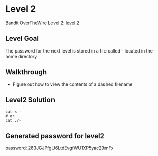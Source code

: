 # Level 2

Bandit OverTheWire Level 2: [level 2](https://overthewire.org/wargames/bandit/bandit2.html)

## **Level Goal**
The password for the next level is stored in a file called - located in the home directory

## **Walkthrough**
- Figure out how to view the contents of a dashed filename

## **Level2 Solution**
``` shell
cat < -
# or
cat ./-
```

## **Generated password for level2**
password: 263JGJPfgU6LtdEvgfWU1XP5yac29mFx
